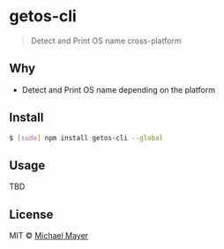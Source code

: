 # getos-cli

> Detect and Print OS name cross-platform

## Why

*   Detect and Print OS name depending on the platform

## Install

```sh
$ [sudo] npm install getos-cli --global
```

## Usage

TBD

## License

MIT © [Michael Mayer](http://schnittstabil.de)
